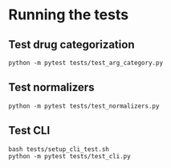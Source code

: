 # Running the tests

## Test drug categorization
```
python -m pytest tests/test_arg_category.py
```

## Test normalizers
```
python -m pytest tests/test_normalizers.py
```

## Test CLI
```
bash tests/setup_cli_test.sh
python -m pytest tests/test_cli.py
```